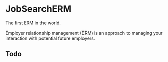 # JobSearchERM

The first ERM in the world.

Employer relationship management (ERM) is an approach to managing your interaction with potential future employers.

## Todo
